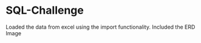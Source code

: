 # SQL-Challenge
 
Loaded the data from excel using the import functionality.
Included the ERD Image


